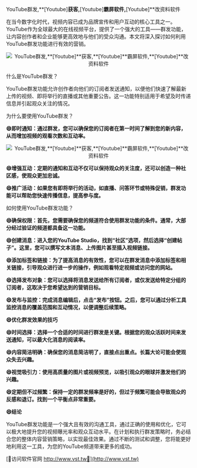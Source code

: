YouTube群发,**[Youtube]**获客,**[Youtube]**霸屏软件,**[Youtube]**改资料软件

在当今数字化时代，视频内容已成为品牌宣传和用户互动的核心工具之一。YouTube作为全球最大的在线视频平台，提供了一个强大的工具——群发功能，让内容创作者和企业能够更高效地与他们的受众沟通。本文将深入探讨如何利用YouTube群发功能进行有效的营销。

 <center><img src="https://vst.tw/MP4/tuiguang/png/0.png" alt="YouTube群发,**[Youtube]**获客,**[Youtube]**霸屏软件,**[Youtube]**改资料软件"></center>

什么是YouTube群发？

YouTube群发功能允许创作者向他们的订阅者发送通知，以便他们快速了解最新上传的视频、即将举行的直播或其他重要公告。这一功能特别适用于希望及时传递信息并引起观众关注的情况。

为什么要使用YouTube群发？

**😄即时通知：通过群发，您可以确保您的订阅者在第一时间了解到您的新内容，从而增加视频的观看次数和互动率。**

 <center><img src="https://vst.tw/MP4/tuiguang/png/1.png" alt="YouTube群发,**[Youtube]**获客,**[Youtube]**霸屏软件,**[Youtube]**改资料软件"></center>

**😄增强互动：定期的通知和互动不仅可以保持观众的关注度，还可以创造一种社区感，使观众更加忠诚。**

**😄推广活动：如果您有即将举行的活动，如直播、问答环节或特殊促销，群发功能可以帮助您快速传播信息，提高参与度。**

如何使用YouTube群发功能？

**😄确保权限：首先，您需要确保您的频道符合使用群发功能的条件。通常，大部分经过验证的频道都具备这一功能。**

**😄创建消息：进入您的YouTube Studio，找到“社区”选项，然后选择“创建帖子”。这里，您可以撰写文本消息、上传图片甚至插入视频链接。**

**😄添加标签和链接：为了提高消息的有效性，您可以在群发消息中添加标签和相关链接，引导观众进行进一步的操作，例如观看特定视频或访问您的网站。**

**😄选择发布对象：您可以选择将消息发送给所有订阅者，或仅发送给特定分组的订阅者，这取决于您希望达到的营销目标。**

**😄发布与监控：完成消息编辑后，点击“发布”按钮。之后，您可以通过分析工具监控消息的覆盖范围和互动情况，以便调整后续策略。**

**😄优化群发效果的技巧**

**😄时间选择：选择一个合适的时间进行群发是关键。根据您的观众活跃时间来发送通知，可以最大化消息的阅读率。**

**😄内容简洁明确：确保您的消息简洁明了，直接点出重点。长篇大论可能会使观众失去兴趣。**

**😄视觉吸引力：使用高质量的图片或视频预览，以吸引观众的眼球并激发他们的兴趣。**

**😄定期但不过频繁：保持一定的群发频率是好的，但过于频繁可能会导致观众的反感和退订。找到一个平衡点非常重要。**

**😄结论**

YouTube群发功能是一个强大且有效的沟通工具，通过正确的使用和优化，它可以极大地提升您的视频曝光率和观众互动水平。在计划和执行群发策略时，务必结合您的整体内容营销策略，以实现最佳效果。通过不断的测试和调整，您将能更好地利用这一工具，为您的YouTube频道带来更多的成功。


[👻访问软件官网 http://www.vst.tw👻](http://www.vst.tw)
